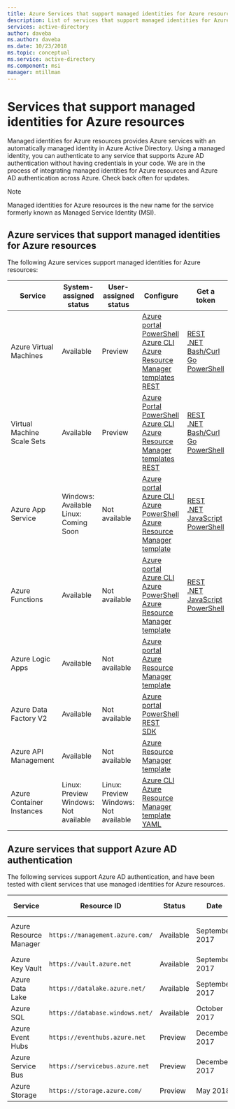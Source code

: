 ```yaml
---
title: Azure Services that support managed identities for Azure resources
description: List of services that support managed identities for Azure resources and Azure AD authentication
services: active-directory
author: daveba
ms.author: daveba
ms.date: 10/23/2018
ms.topic: conceptual
ms.service: active-directory
ms.component: msi
manager: mtillman
---
```


# Services that support managed identities for Azure resources

Managed identities for Azure resources provides Azure services with an automatically managed identity in Azure Active Directory. Using a managed identity, you can authenticate to any service that supports Azure AD authentication without having credentials in your code. We are in the process of integrating managed identities for Azure resources and Azure AD authentication across Azure. Check back often for updates.

> [!NOTE]
> Managed identities for Azure resources is the new name for the service formerly known as Managed Service Identity (MSI).

## Azure services that support managed identities for Azure resources

The following Azure services support managed identities for Azure resources:

| Service | System-assigned status | User-assigned status| Configure | Get a token |
| ------- | ------ | ---- | --------- | ----------- |
| Azure Virtual Machines | Available | Preview | [Azure portal](qs-configure-portal-windows-vm.md)<br>[PowerShell](qs-configure-powershell-windows-vm.md)<br>[Azure CLI](qs-configure-cli-windows-vm.md)<br>[Azure Resource Manager templates](qs-configure-template-windows-vm.md)<br>[REST](qs-configure-rest-vm.md) | [REST](how-to-use-vm-token.md#get-a-token-using-http)<br>[.NET](how-to-use-vm-token.md#get-a-token-using-c)<br>[Bash/Curl](how-to-use-vm-token.md#get-a-token-using-curl)<br>[Go](how-to-use-vm-token.md#get-a-token-using-go)<br>[PowerShell](how-to-use-vm-token.md#get-a-token-using-azure-powershell) |
| Virtual Machine Scale Sets | Available | Preview | [Azure Portal](qs-configure-portal-windows-vmss.md)<br>[PowerShell](qs-configure-powershell-windows-vmss.md)<br>[Azure CLI](qs-configure-cli-windows-vmss.md)<br>[Azure Resource Manager templates](qs-configure-template-windows-vmss.md)<br>[REST](qs-configure-rest-vmss.md) | [REST](how-to-use-vm-token.md#get-a-token-using-http)<br>[.NET](how-to-use-vm-token.md#get-a-token-using-c)<br>[Bash/Curl](how-to-use-vm-token.md#get-a-token-using-curl)<br>[Go](how-to-use-vm-token.md#get-a-token-using-go)<br>[PowerShell](how-to-use-vm-token.md#get-a-token-using-azure-powershell)
| Azure App Service | Windows: Available <br> Linux: Coming Soon | Not available | [Azure portal](/azure/app-service/app-service-managed-service-identity#using-the-azure-portal)<br>[Azure CLI](/azure/app-service/app-service-managed-service-identity#using-the-azure-cli)<br>[Azure PowerShell](/azure/app-service/app-service-managed-service-identity#using-azure-powershell)<br>[Azure Resource Manager template](/azure/app-service/app-service-managed-service-identity#using-an-azure-resource-manager-template) | [REST](/azure/app-service/app-service-managed-service-identity#using-the-rest-protocol)<br>[.NET](/azure/app-service/app-service-managed-service-identity#asal)<br>[JavaScript](/azure/app-service/app-service-managed-service-identity#token-js)<br>[PowerShell](/azure/app-service/app-service-managed-service-identity#token-powershell)  |
| Azure Functions | Available | Not available | [Azure portal](/azure/app-service/app-service-managed-service-identity#using-the-azure-portal)<br>[Azure CLI](/azure/app-service/app-service-managed-service-identity#using-the-azure-cli)<br>[Azure PowerShell](/azure/app-service/app-service-managed-service-identity#using-azure-powershell)<br>[Azure Resource Manager template](/azure/app-service/app-service-managed-service-identity#using-an-azure-resource-manager-template) | [REST](/azure/app-service/app-service-managed-service-identity#using-the-rest-protocol)<br>[.NET](/azure/app-service/app-service-managed-service-identity#asal)<br>[JavaScript](/azure/app-service/app-service-managed-service-identity#token-js)<br>[PowerShell](/azure/app-service/app-service-managed-service-identity#token-powershell) |
| Azure Logic Apps | Available | Not available | [Azure portal](/azure/logic-apps/create-managed-service-identity#azure-portal)<br>[Azure Resource Manager template](/azure/app-service/app-service-managed-service-identity#deployment-template) |  |
| Azure Data Factory V2 | Available | Not available | [Azure portal](~/articles/data-factory/data-factory-service-identity.md#generate-service-identity)<br>[PowerShell](~/articles/data-factory/data-factory-service-identity.md#generate-service-identity-using-powershell)<br>[REST](~/articles/data-factory/data-factory-service-identity.md#generate-service-identity-using-rest-api)<br>[SDK](~/articles/data-factory/data-factory-service-identity.md#generate-service-identity-using-sdk) |
| Azure API Management | Available | Not available | [Azure Resource Manager template](/azure/api-management/api-management-howto-use-managed-service-identity) |
| Azure Container Instances | Linux: Preview<br>Windows: Not available | Linux: Preview<br>Windows: Not available | [Azure CLI](~/articles/container-instances/container-instances-managed-identity.md)<br>[Azure Resource Manager template](~/articles/container-instances/container-instances-managed-identity.md#enable-managed-identity-using-resource-manager-template)<br>[YAML](~/articles/container-instances/container-instances-managed-identity.md#enable-managed-identity-using-yaml-file) |  |


## Azure services that support Azure AD authentication

The following services support Azure AD authentication, and have been tested with client services that use managed identities for Azure resources.

| Service | Resource ID | Status | Date | Assign access |
| ------- | ----------- | ------ | ---- | ------------- |
| Azure Resource Manager | `https://management.azure.com/` | Available | September 2017 | [Azure portal](howto-assign-access-portal.md) <br>[PowerShell](howto-assign-access-powershell.md) <br>[Azure CLI](howto-assign-access-CLI.md) |
| Azure Key Vault | `https://vault.azure.net` | Available | September 2017 | |
| Azure Data Lake | `https://datalake.azure.net/` | Available | September 2017 | |
| Azure SQL | `https://database.windows.net/` | Available | October 2017 | |
| Azure Event Hubs | `https://eventhubs.azure.net` | Preview | December 2017 | |
| Azure Service Bus | `https://servicebus.azure.net` | Preview | December 2017 | |
| Azure Storage | `https://storage.azure.com/` | Preview | May 2018 | |